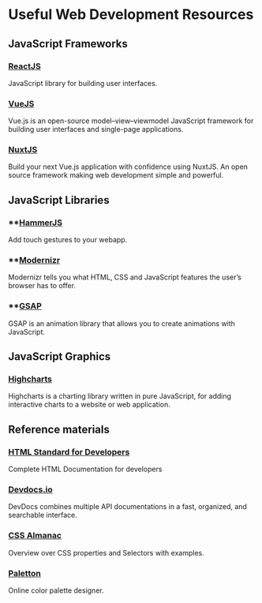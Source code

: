 # Useful Web Development Resources

## JavaScript Frameworks

### **[ReactJS](https://reactjs.org/)**
JavaScript library for building user interfaces.

### **[VueJS](https://vuejs.org/)**
Vue.js is an open-source model–view–viewmodel JavaScript framework for building user interfaces and single-page applications. 

### **[NuxtJS](https://nuxtjs.org/)**
Build your next Vue.js application with confidence using NuxtJS. An open source framework making web development simple and powerful.

## JavaScript Libraries

### **[HammerJS](https://hammerjs.github.io/)
Add touch gestures to your webapp.

### **[Modernizr](https://modernizr.com/)
Modernizr tells you what HTML, CSS and JavaScript features the user’s browser has to offer.

### **[GSAP](https://greensock.com/gsap/)
GSAP is an animation library that allows you to create animations with JavaScript. 

## JavaScript Graphics

### **[Highcharts](https://www.highcharts.com/)**
Highcharts is a charting library written in pure JavaScript, for adding interactive charts to a website or web application. 


## Reference materials

### **[HTML Standard for Developers](https://html.spec.whatwg.org/dev/)**
Complete HTML Documentation for developers

### **[Devdocs.io](https://devdocs.io/)**
DevDocs combines multiple API documentations in a fast, organized, and searchable interface.

### **[CSS Almanac](https://css-tricks.com/almanac/)**
Overview over CSS properties and Selectors with examples.

### **[Paletton](https://paletton.com)**
Online color palette designer.




